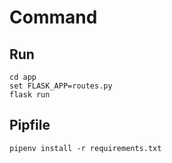 # Command

## Run

```shell
cd app
set FLASK_APP=routes.py
flask run
```

## Pipfile

```shell
pipenv install -r requirements.txt
```
